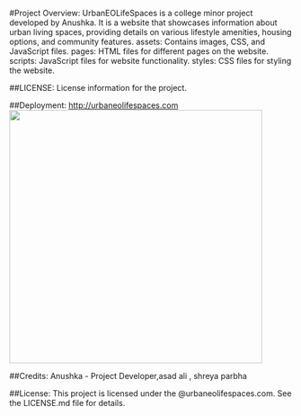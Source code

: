 #Project Overview:
UrbanEOLifeSpaces is a college minor project developed by Anushka. 
It is a website that showcases information about urban living spaces, providing details on various lifestyle amenities, housing options, and community features.
assets: Contains images, CSS, and JavaScript files.
pages: HTML files for different pages on the website.
scripts: JavaScript files for website functionality.
styles: CSS files for styling the website.

##LICENSE:
License information for the project.


##Deployment:
http://urbaneolifespaces.com
<img width="450px;" src="https://github.com/rishavchanda/rishav-chanda-portfolio/assets/64485885/4774dc30-1c1c-4c6c-b23b-019f3481713e"/>

##Credits:
Anushka - Project Developer,asad ali , shreya parbha

##License:
This project is licensed under the @urbaneolifespaces.com. See the LICENSE.md file for details.

